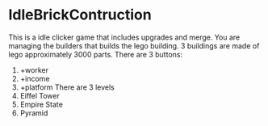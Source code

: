 # IdleBrickContruction

This is a idle clicker game that includes upgrades and merge.
You are managing the builders that builds the lego building.
3 buildings are made of lego approximately 3000 parts.
There are 3 buttons:
1) +worker
2) +income
3) +platform
There are 3 levels
1) Eiffel Tower
2) Empire State
3) Pyramid
 
